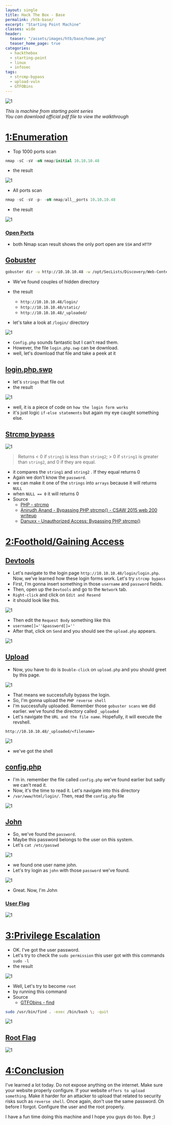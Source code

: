 ```yaml
---
layout: single
title: Hack The Box - Base
permalink: /htb-base/
excerpt: "Starting Point Machine"
classes: wide
header:
  teaser: "/assets/images/htb/base/home.png"
  teaser_home_page: true
categories:
  - hackthebox
  - starting-point
  - linux
  - infosec
tags:
  - strcmp-bypass
  - upload-vuln
  - GTFOBins
---
```


![1](/assets/images/htb/base/home.png)

_This is machine from starting point series_ <br>
_You can download official pdf file to view the walkthrough_

# <u>1:Enumeration</u>

- Top 1000 ports scan

```sql
nmap -sC -sV -oN nmap/initial 10.10.10.48
```

- the result

![1](/assets/images/htb/base/1000.png)

- All ports scan

```sql
nmap -sC -sV -p- -oN nmap/all__ports 10.10.10.48
```

- the result

![1](/assets/images/htb/base/all_port.png)

### <u>Open Ports</u>
- both Nmap scan result shows the only port open are `SSH` and `HTTP`

## <u>Gobuster</u>

```bash
gobuster dir -u http://10.10.10.48 -w /opt/SecLists/Discovery/Web-Content/raft-small-words.txt -x php.html -o Rgobuster
```

- We've found couples of hidden directory
- the result
	- `http://10.10.10.48/login/`
	- `http://10.10.10.48/static/`
	- `http://10.10.10.48/_uploaded/`

- let's take a look at `/login/` directory

![1](/assets/images/htb/base/index.png)

- `Config.php` sounds fantastic but I can't read them.
- However, the file `login.php.swp` can be download.
- well, let's download that file and take a peek at it

## <u>login.php.swp</u>

- let's `strings` that file out
- the result

![1](/assets/images/htb/base/swp.png)

- well, it is a piece of code on `how the login form works`
- it's just logic `if-else statements` but again my eye caught something else.

## <u>Strcmp bypass</u>
![1](/assets/images/htb/base/strcmp.png)
> Returns < 0 if `string1` is less than `string2`; > 0 if `string1` is greater than `string2`, and 0 if they are equal.


- it compares the `string1` and `string2` . If they equal returns 0
- Again we don't know the `password`. 
- we can make it one of the `strings` into `arrays` because it will returns `NULL`
- when `NULL == 0` it will returns 0
- Source
	- [PHP - strcmp](https://www.php.net/manual/en/function.strcmp.php)
	- [Anirudh Anand - Bypassing PHP strcmp() - CSAW 2015 web 200 writeup](https://blog.0daylabs.com/2015/09/21/csaw-web-200-write-up/)
	- [Danuxx - Unauthorized Access: Bypassing PHP strcmp()](https://danuxx.blogspot.com/2013/03/unauthorized-access-bypassing-php-strcmp.html)

# <u>2:Foothold/Gaining Access</u>

## <u>Devtools</u>
- Let's navigate to the login page `http://10.10.10.48/login/login.php`. Now, we've learned how these login forms work. Let's try `strcmp bypass`
- First, I'm gonna insert something in those `username` and `password` fields.
- Then, open up the `Devtools` and go to the `Network` tab. 
- `Right-click` and click on `Edit and Resend`
- it should look like this.

![1](/assets/images/htb/base/dev-1.png)

- Then edit the `Request Body` something like this
- `username[]=''&password[]=''`
- After that, click on `Send` and you should see the `upload.php` appears.

![1](/assets/images/htb/base/dev-2.png)

## <u>Upload</u> 
- Now, you have to do is `Double-click` on `upload.php` and you should greet by this page.

![1](/assets/images/htb/base/upload.png)

- That means we successfully bypass the login.
- So, I'm gonna upload the `PHP reverse shell`
- I'm successfully uploaded. Remember those `gobuster scans` we did earlier. we've found the directory called `_uploaded`
- Let's navigate the `URL and the file name`. Hopefully, it will execute the revshell.

`http://10.10.10.48/_uploaded/<filename>`

![1](/assets/images/htb/base/shell.png)
- we've got the shell

## <u>config.php</u>
- I'm in. remember the file called `config.php` we've found earlier but sadly we can't read it.
- Now, it's the time to read it. Let's navigate into this directory
- `/var/www/html/login/`. Then, read the `config.php` file

![1](/assets/images/htb/base/pass.png)

## <u>John</u>
- So, we've found the `password`.
- Maybe this password belongs to the user on this system.
- Let's `cat /etc/passwd`

![1](/assets/images/htb/base/john.png)

- we found one user name john.
- Let's try login as `john` with those `password` we've found.

![1](/assets/images/htb/base/john-cena.png)

- Great. Now, I'm John

### <u>User Flag</u>

![1](/assets/images/htb/base/user.png)

# <u>3:Privilege Escalation</u>

- OK. I've got the user password. 
- Let's try to check the `sudo permission` this user got with this commands `sudo -l`
- the result

![1](/assets/images/htb/base/find.png)

- Well, Let's try to become `root`
- by running this command
- Source
	- [GTFObins - find](https://gtfobins.github.io/gtfobins/find/#sudo)

```bash
sudo /usr/bin/find . -exec /bin/bash \; -quit
```

![1](/assets/images/htb/base/haha.png)

## <u>Root Flag</u>
![1](/assets/images/htb/base/root.png)

# <u>4:Conclusion</u>
I've learned a lot today. Do not expose anything on the internet. Make sure your website properly configure. If your website `offers to upload something`. Make it harder for an attacker to upload that related to security risks such as `reverse shell`. Once again, don't use the same password. Oh before I forgot. Configure the user and the root properly.

I have a fun time doing this machine and I hope you guys do too. Bye ;)
